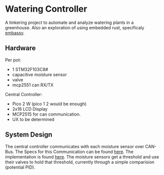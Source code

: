 # Watering Controller
A tinkering project to automate and analyze watering plants in a greenhouse.
Also an exploration of using embedded rust, specificaly [embassy](https://embassy.dev/).
## Hardware
Per pot:
  - 1 STM32F103C8# 
  - capacitive moisture sensor
  - valve
  - mcp2551 can RX/TX

  
Central Controller:
  - Pico 2 W (pico 1 2 would be enough)
  - 2x16 LCD Display
  - MCP2515 for can communication.
  - UX to be determined

## System Design
The central controller communicates with each moisture sensor over CAN-Bus.
The Specs for this Communication can be found [here](/can_protocol.md). The implementation is found [here](/can_protocol).
The moisture sensors get a threshold and use their valves to hold that threshold, currently through a simple comparision (potential PID).

